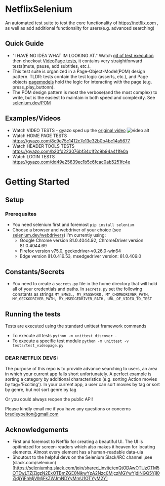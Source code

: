# NetflixSelenium
An automated test suite to test the core functionality of https://netflix.com , as well as
add additional functionality for users(e.g. advanced searching)

## Quick Guide
- "I HAVE NO IDEA WHAT IM LOOKING AT." Watch [gif of test execution](https://gyazo.com/37be44a9993676c4161adff157960e45) then
checkout [VideoPage tests](https://github.com/BradleyPelton/NetflixSelenium/blob/master/tests/test_videopage.py), it contains very straightforward tests(mute, pause, add subtitles, etc.).
- This test suite is organized in a Page-Object-Model(POM) design pattern. TLDR: tests contain the 
test logic (asserts, etc.), and Page objects [pagemodels](https://github.com/BradleyPelton/NetflixSelenium/tree/master/pagemodels) hold the logic for interacting with the page (e.g. press_play_buttonn).
- The POM design pattern is most the verbose(and the most complex) to write, but is the easiest to 
maintain in both speed and complexity. See [selenium.dev/POM](https://www.selenium.dev/documentation/en/guidelines_and_recommendations/page_object_models/)

## Examples/Videos
- Watch VIDEO TESTS - gyazo sped up the [original video](https://gyazo.com/7c703e6bba5af706849052df65772089)
![video alt](https://i.gyazo.com/7c703e6bba5af706849052df65772089.gif)
- Watch HOME PAGE TESTS https://gyazo.com/8c9e75c1412c7e13e32b0b4bc14a5677
- Watch HEADER TOOLS TESTS https://gyazo.com/b20fd223076bf34c1f2c9b94a4f1fe0a
- Watch LOGIN TESTS https://gyazo.com/dd49e25639ec1b5c6fcac0ab5251fc4e

# Getting Started

## Setup
### Prerequsites
- You need selenium first and foremost `pip install selenium`
- Choose a browser and webdriver of your choice (see [selenium.dev/webdrivers](https://www.selenium.dev/documentation/en/webdriver/driver_requirements/#quick-reference)) I'm currently using:
    - Google Chrome version 81.0.4044.92, ChromeDriver version 81.0.4044.69
    - Firefox version v75.0, geckodriver-v0.26.0-win64
    - Edge version 81.0.416.53, msedgedriver version: 81.0.409.0

## Constants/Secrets
- You need to create a `secrets.py` file in the home directory that will hold all of your 
credentials and paths. In `secrets.py` set the following constants as strings `MY_EMAIL, MY_PASSWORD, MY_CHOMEDRIVER_PATH, MY_GECKODRIVER_PATH, MY_MSEDGEDRIVER_PATH, URL_OF_VIDEO_TO_TEST`

## Running the tests
Tests are executed using the standard unittest framework commands
- To execute all tests `python -m unittest discover .`
- To execute a specific test module `python -m unittest -v tests/test_videopage.py`


### DEAR NETFLIX DEVS:
The purpose of this repo is to provide advance searching to users, an area in which your current
app falls short unfortunately. A perfect example is sorting a category by additional characteristics
(e.g. sorting Action movies by tag='Exciting'). In your current app, a user can sort movies by tag 
or sort by genre, but not sort genre by tag.

Or you could always reopen the public API! 

Please kindly email me if you have any questions or concerns bradleypelton@gmail.com

## Acknowledgements
- First and foremost to Netflix for creating a beautiful UI. The UI is opitimized for screen-readers
which also makes it heaven for locating elements. Almost every element has a human-readable data-uia
- Shoutout to the helpful devs on the Selenium Slack/IRC channel ,see (slack.com/selenium)[https://seleniumhq.slack.com/join/shared_invite/enQtODAwOTUzOTM5OTEwLTZjZjgzN2ExOTBmZGE0NjkwYzA2Nzc0MjczMGYwYjdiNGQ5YjI0ZjdjYjFhMjVlMjFkZWJmNDYyMmU1OTYyM2Y]
